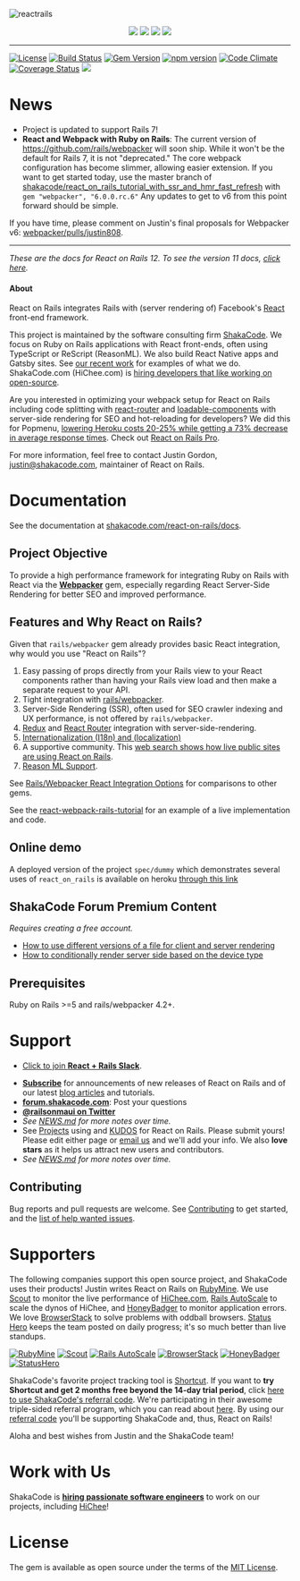 ![reactrails](https://user-images.githubusercontent.com/10421828/79436261-52159b80-7fd9-11ea-994e-2a98dd43e540.png)

<p align="center">
 <a href="https://shakacode.com/"><img src="https://user-images.githubusercontent.com/10421828/79436256-517d0500-7fd9-11ea-9300-dfbc7c293f26.png"></a>
 <a href="https://forum.shakacode.com/"><img src="https://user-images.githubusercontent.com/10421828/79436266-53df5f00-7fd9-11ea-94b3-b985e1b05bdc.png"></a>
 <a href="https://www.shakacode.com/react-on-rails-pro"><img src="https://user-images.githubusercontent.com/10421828/79436265-53df5f00-7fd9-11ea-8220-fc474f6a856c.png"></a>
 <a href="https://github.com/sponsors/shakacode"><img src="https://user-images.githubusercontent.com/10421828/79466109-cdd90d80-8004-11ea-88e5-25f9a9ddcf44.png"></a>
</p>

---

[![License](https://img.shields.io/badge/license-mit-green.svg)](LICENSE.md) [![Build Status](https://travis-ci.org/shakacode/react_on_rails.svg?branch=master)](https://travis-ci.org/shakacode/react_on_rails) [![Gem Version](https://badge.fury.io/rb/react_on_rails.svg)](https://badge.fury.io/rb/react_on_rails) [![npm version](https://badge.fury.io/js/react-on-rails.svg)](https://badge.fury.io/js/react-on-rails) [![Code Climate](https://codeclimate.com/github/shakacode/react_on_rails/badges/gpa.svg)](https://codeclimate.com/github/shakacode/react_on_rails) [![Coverage Status](https://coveralls.io/repos/shakacode/react_on_rails/badge.svg?branch=master&service=github)](https://coveralls.io/github/shakacode/react_on_rails?branch=master) [![](https://ruby-gem-downloads-badge.herokuapp.com/react_on_rails?type=total)](https://rubygems.org/gems/react_on_rails)

# News
* Project is updated to support Rails 7!
* **React and Webpack with Ruby on Rails**: The current version of https://github.com/rails/webpacker will soon ship. While it won't be the default for Rails 7, it is not "deprecated." The core webpack configuration has become slimmer, allowing easier extension. If you want to get started today, use the master branch of  [shakacode/react_on_rails_tutorial_with_ssr_and_hmr_fast_refresh](https://github.com/shakacode/react_on_rails_tutorial_with_ssr_and_hmr_fast_refresh) with `gem "webpacker", "6.0.0.rc.6"` Any updates to get to v6 from this point forward should be simple.

If you have time, please comment on Justin's final proposals for Webpacker v6: [webpacker/pulls/justin808](https://github.com/rails/webpacker/pulls/justin808).

-----

*These are the docs for React on Rails 12. To see the version 11 docs, [click here](https://github.com/shakacode/react_on_rails/tree/11.3.0).*

#### About
React on Rails integrates Rails with (server rendering of) Facebook's [React](https://github.com/facebook/react) front-end framework.

This project is maintained by the software consulting firm [ShakaCode](https://www.shakacode.com). We focus on Ruby on Rails applications with React front-ends, often using TypeScript or ReScript (ReasonML). We also build React Native apps and Gatsby sites. See [our recent work](https://www.shakacode.com/recent-work) for examples of what we do. ShakaCode.com (HiChee.com) is [hiring developers that like working on open-source](https://www.shakacode.com/career/).

Are you interested in optimizing your webpack setup for React on Rails including code
splitting with [react-router](https://github.com/ReactTraining/react-router#readme) and
 [loadable-components](https://loadable-components.com/) with server-side rendering for SEO and hot-reloading for developers?
We did this for Popmenu, [lowering Heroku costs 20-25% while getting a 73% decrease in average response times](https://www.shakacode.com/recent-work/popmenu/). Check out [React on Rails Pro](https://www.shakacode.com/react-on-rails-pro/).

For more information, feel free to contact Justin Gordon, [justin@shakacode.com](mailto:justin@shakacode.com), maintainer of React on Rails.

# Documentation

See the documentation at [shakacode.com/react-on-rails/docs](https://www.shakacode.com/react-on-rails/docs/).

## Project Objective

To provide a high performance framework for integrating Ruby on Rails with React via the [**Webpacker**](https://github.com/rails/webpacker) gem, especially regarding React Server-Side Rendering for better SEO and improved performance.

## Features and Why React on Rails?

Given that `rails/webpacker` gem already provides basic React integration, why would you use "React on Rails"?

1. Easy passing of props directly from your Rails view to your React components rather than having your Rails view load and then make a separate request to your API.
1. Tight integration with [rails/webpacker](https://github.com/rails/webpacker).
1. Server-Side Rendering (SSR), often used for SEO crawler indexing and UX performance, is not offered by `rails/webpacker`.
1. [Redux](https://github.com/reactjs/redux) and [React Router](https://github.com/ReactTraining/react-router#readme) integration with server-side-rendering.
1. [Internationalization (I18n) and (localization)](https://www.shakacode.com/react-on-rails/docs/guides/i18n)
1. A supportive community. This [web search shows how live public sites are using React on Rails](https://publicwww.com/websites/%22react-on-rails%22++-undeveloped.com+depth%3Aall/).
1. [Reason ML Support](https://github.com/shakacode/reason-react-on-rails-example).

See [Rails/Webpacker React Integration Options](https://www.shakacode.com/react-on-rails/docs/guides/rails-webpacker-react-integration-options) for comparisons to other gems.

See the [react-webpack-rails-tutorial](https://github.com/shakacode/react-webpack-rails-tutorial) for an example of a live implementation and code.

## Online demo

A deployed version of the project `spec/dummy` which demonstrates several uses of `react_on_rails` is available on heroku [through this link](https://ror-spec-dummy.herokuapp.com/)

## ShakaCode Forum Premium Content
_Requires creating a free account._

* [How to use different versions of a file for client and server rendering](https://forum.shakacode.com/t/how-to-use-different-versions-of-a-file-for-client-and-server-rendering/1352)
* [How to conditionally render server side based on the device type](https://forum.shakacode.com/t/how-to-conditionally-render-server-side-based-on-the-device-type/1473)


## Prerequisites

Ruby on Rails >=5 and rails/webpacker 4.2+.

# Support

* [Click to join **React + Rails Slack**](https://reactrails.slack.com/join/shared_invite/enQtNjY3NTczMjczNzYxLTlmYjdiZmY3MTVlMzU2YWE0OWM0MzNiZDI0MzdkZGFiZTFkYTFkOGVjODBmOWEyYWQ3MzA2NGE1YWJjNmVlMGE).
- [**Subscribe**](https://app.mailerlite.com/webforms/landing/l1d9x5) for announcements of new releases of React on Rails and of our latest [blog articles](https://blog.shakacode.com) and tutorials.
- **[forum.shakacode.com](https://forum.shakacode.com)**: Post your questions
- **[@railsonmaui on Twitter](https://twitter.com/railsonmaui)**
- *See [NEWS.md](https://github.com/shakacode/react_on_rails/tree/master/NEWS.md) for more notes over time.*
- See [Projects](https://github.com/shakacode/react_on_rails/tree/master/PROJECTS.md) using and [KUDOS](https://github.com/shakacode/react_on_rails/tree/master/KUDOS.md) for React on Rails. Please submit yours! Please edit either page or [email us](mailto:contact@shakacode.com) and we'll add your info. We also **love stars** as it helps us attract new users and contributors.
- *See [NEWS.md](https://github.com/shakacode/react_on_rails/tree/master/NEWS.md) for more notes over time.*

## Contributing

Bug reports and pull requests are welcome. See [Contributing](https://github.com/shakacode/react_on_rails/tree/master/CONTRIBUTING.md) to get started, and the [list of help wanted issues](https://github.com/shakacode/react_on_rails/labels/contributions%3A%20up%20for%20grabs%21).

# Supporters

The following companies support this open source project, and ShakaCode uses their products! Justin writes React on Rails on [RubyMine](https://www.jetbrains.com/ruby/). We use [Scout](https://scoutapp.com/) to monitor the live performance of [HiChee.com](https://HiChee.com), [Rails AutoScale](https://railsautoscale.com) to scale the dynos of HiChee, and [HoneyBadger](https://www.honeybadger.io/) to monitor application errors. We love [BrowserStack](https://www.browserstack.com) to solve problems with oddball browsers. [Status Hero](https://statushero.com/) keeps the team posted on daily progress; it's so much better than live standups.

[![RubyMine](https://user-images.githubusercontent.com/1118459/114100597-3b0e3000-9860-11eb-9b12-73beb1a184b2.png)](https://www.jetbrains.com/ruby/)
[![Scout](https://user-images.githubusercontent.com/1118459/41828269-106b40f8-77d0-11e8-8d19-9c4b167ef9d8.png)](https://scoutapp.com/)
[![Rails AutoScale](https://user-images.githubusercontent.com/1118459/103197530-48dc0e80-488a-11eb-8b1b-a16664b30274.png)](https://railsautoscale.com/)
[![BrowserStack](https://cloud.githubusercontent.com/assets/1118459/23203304/1261e468-f886-11e6-819e-93b1a3f17da4.png)](https://www.browserstack.com)
[![HoneyBadger](https://user-images.githubusercontent.com/1118459/114100696-63962a00-9860-11eb-8ac1-75ca02856d8e.png)](https://www.honeybadger.io/)
[![StatusHero](https://user-images.githubusercontent.com/1118459/126868048-3fe64e54-4d6d-4066-9df2-8cf6fbaeb314.png)](https://statushero.com/)

ShakaCode's favorite project tracking tool is [Shortcut](https://shortcut.com/). If you want to **try Shortcut and get 2 months free beyond the 14-day trial period**, click [here to use ShakaCode's referral code](http://r.clbh.se/mvfoNeH). We're participating in their awesome triple-sided referral program, which you can read about [here](https://clubhouse.io/referral/). By using our [referral code](http://r.clbh.se/mvfoNeH) you'll be supporting ShakaCode and, thus, React on Rails!

Aloha and best wishes from Justin and the ShakaCode team!

# Work with Us
ShakaCode is **[hiring passionate software engineers](http://www.shakacode.com/career)** to work on our projects, including [HiChee](https://hichee.com)!

# License

The gem is available as open source under the terms of the [MIT License](https://github.com/shakacode/react_on_rails/tree/master/LICENSE.md).
